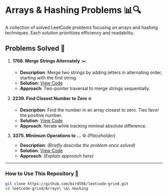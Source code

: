 # Arrays & Hashing Problems 📊🔍

A collection of solved LeetCode problems focusing on arrays and hashing techniques. Each solution prioritizes efficiency and readability.

## Problems Solved 🚀

1. **1768. Merge Strings Alternately** ✂️  
   - **Description**: Merge two strings by adding letters in alternating order, starting with the first string.  
   - **Solution**: [View Code](https://github.com/bird556/leetcode-grind/blob/main/Arrays%20%26%20Hashing/1768.%20Merge%20Strings%20Alternately.py)  
   - **Approach**: Two-pointer traversal to merge strings sequentially.

2. **2239. Find Closest Number to Zero** ❄️  
   - **Description**: Find the number in an array closest to zero. Ties favor the positive number.  
   - **Solution**: [View Code](https://github.com/bird556/leetcode-grind/blob/main/Arrays%20%26%20Hashing/2239.%20Find%20Closest%20Number%20to%20Zero.py)  
   - **Approach**: Iterate while tracking minimal absolute difference.

3. **3375. Minimum Operations to ...** ⚙️ *(Placeholder)*  
   - **Description**: *(Briefly describe the problem once solved)*  
   - **Solution**: [View Code](https://github.com/bird556/leetcode-grind/blob/main/Arrays%20%26%20Hashing/3375.%20Minimum%20Operations%20to%20Make%20Array%20Values%20Equal%20to%20K.py) 
   - **Approach**: *(Explain approach here)*  

---

### How to Use This Repository 📂  
```bash
git clone https://github.com/bird556/leetcode-grind.git
cd leetcode-grind/Arrays\ \&\ Hashing
